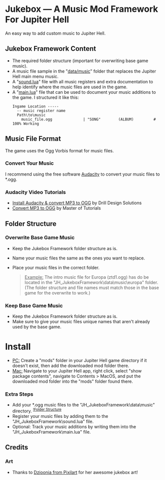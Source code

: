 # Jukebox — A Music Mod Framework For Jupiter Hell
An easy way to add custom music to Jupiter Hell.<br/>

## Jukebox Framework Content
  - The required folder structure (important for overwriting base game music).<br/>
  - A music file sample in the "[data/music](data/music)" folder that replaces the Jupiter Hell main menu music.<br/>
  - A "[sound.lua](/sound.lua)" file with all music registers and extra documentation to help identify where the music files are used in the game.<br/>
  - A "[main.lua](/main.lua)" file that can be used to document your music additions to the game. I structured it like this:<br/>
    ```
    Ingame Location -----
      -- music register name
      Path\to\music		
        music_file.ogg			    | "SONG"		(ALBUM)			# 100% Working
    ```

## Music File Format
The game uses the Ogg Vorbis format for music files.
### Convert Your Music
I recommend using the free software [Audacity](https://www.audacityteam.org/) to convert your music files to *.ogg.
### Audacity Video Tutorials
  - [Install Audacity & convert MP3 to OGG](https://www.youtube.com/watch?v=UlTVuDe63fw) by Drill Design Solutions
  - [Convert MP3 to OGG](https://www.youtube.com/watch?v=fOKShUcpzcg) by Master of Tutorials

## Folder Structure
### Overwrite Base Game Music
 - Keep the Jukebox Framework folder structure as is.<br/>
 - Name your music files the same as the ones you want to replace.<br/>
 - Place your music files in the correct folder.
   
   > <ins>Example:</ins> The intro music file for Europa (ztd1.ogg) has do be located in the "JH_JukeboxFramework\data\music\europa" folder.<br/>
     (The folder structure and file names must match those in the base game for the overwrite to work.)
### Keep Base Game Music
 - Keep the Jukebox Framework folder structure as is.
 - Make sure to give your music files unique names that aren't already used by the base game.

# Install
  - <ins>PC:</ins> Create a "mods" folder in your Jupiter Hell game directory if it doesn't exist, then add the downloaded mod folder there.
  - <ins>Mac:</ins> Navigate to your Jupiter Hell app, right click, select "show package contents", navigate to Contents > MacOS, and put the downloaded mod folder into the "mods" folder found there.
### Extra Steps
  - Add your *.ogg music files to the "JH_JukeboxFramework\data\music" directory. <sup>[!Folder Structure](#folder-structure)</sup>
  - Register your music files by adding them to the "JH_JukeboxFramework\sound.lua" file.
  - Optional: Track your music additions by writing them into the "JH_JukeboxFramework\main.lua" file.

## Credits
### Art
  - Thanks to [Dzioonia from Pixilart](https://www.pixil.art/dzioonia) for her awesome jukebox art!<br/>
